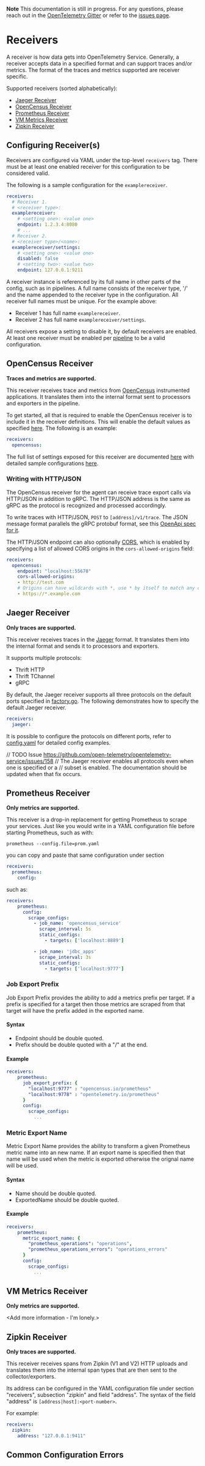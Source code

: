**Note** This documentation is still in progress. For any questions, please
reach out in the [OpenTelemetry Gitter](https://gitter.im/open-telemetry/opentelemetry-service)
or refer to the [issues page](https://github.com/open-telemetry/opentelemetry-service/issues).

# Receivers
A receiver is how data gets into OpenTelemetry Service. Generally, a receiver
accepts data in a specified format and can support traces and/or metrics. The
format of the traces and metrics supported are receiver specific.

Supported receivers (sorted alphabetically):
- [Jaeger Receiver](#jaeger)
- [OpenCensus Receiver](#opencensus)
- [Prometheus Receiver](#prometheus)
- [VM Metrics Receiver](#vmmetrics)
- [Zipkin Receiver](#zipkin)

## Configuring Receiver(s)
Receivers are configured via YAML under the top-level `receivers` tag. There
must be at least one enabled receiver for this configuration to be considered
valid.

The following is a sample configuration for the `examplereceiver`.
```yaml
receivers:
  # Receiver 1.
  # <receiver type>:
  examplereceiver:
    # <setting one>: <value one>
    endpoint: 1.2.3.4:8080
    # ...
  # Receiver 2.
  # <receiver type>/<name>:
  examplereceiver/settings:
    # <setting one>: <value one>
    disabled: false
    # <setting two>: <value two>
    endpoint: 127.0.0.1:9211
```

A receiver instance is referenced by its full name in other parts of the config,
such as in pipelines. A full name consists of the receiver type, '/' and the
name appended to the receiver type in the configuration. All receiver full names
must be unique. For the example above:
- Receiver 1 has full name `examplereceiver`.
- Receiver 2 has full name `examplereceiver/settings`.

All receivers expose a setting to disable it, by default receivers are enabled.
At least one receiver must be enabled per [pipeline](docs/pipelines.md) to be a
valid configuration.

## <a name="opencensus"></a>OpenCensus Receiver
**Traces and metrics are supported.**

This receiver receives trace and metrics from [OpenCensus](https://opencensus.io/)
instrumented applications. It translates them into the internal format sent to
processors and exporters in the pipeline.

To get started, all that is required to enable the OpenCensus receiver is to
include it in the receiver definitions. This will enable the default values as
specified [here](https://github.com/open-telemetry/opentelemetry-service/blob/master/receiver/opencensusreceiver/factory.go).
The following is an example:
```yaml
receivers:
  opencensus:
```

The full list of settings exposed for this receiver are documented [here](https://github.com/open-telemetry/opentelemetry-service/blob/master/receiver/opencensusreceiver/config.go)
with detailed sample configurations [here](https://github.com/open-telemetry/opentelemetry-service/blob/master/receiver/opencensusreceiver/testdata/config.yaml).

### Writing with HTTP/JSON 
The OpenCensus receiver for the agent can receive trace export calls via
HTTP/JSON in addition to gRPC. The HTTP/JSON address is the same as gRPC as the
protocol is recognized and processed accordingly.

To write traces with HTTP/JSON, `POST` to `[address]/v1/trace`. The JSON message
format parallels the gRPC protobuf format, see this
[OpenApi spec for it](https://github.com/census-instrumentation/opencensus-proto/blob/master/gen-openapi/opencensus/proto/agent/trace/v1/trace_service.swagger.json).

The HTTP/JSON endpoint can also optionally 
[CORS](https://fetch.spec.whatwg.org/#cors-protocol), which is enabled by
specifying a list of allowed CORS origins in the `cors-allowed-origins` field:

```yaml
receivers:
  opencensus:
    endpoint: "localhost:55678"
    cors-allowed-origins:
    - http://test.com
    # Origins can have wildcards with *, use * by itself to match any origin.
    - https://*.example.com  
```

## <a name="jaeger"></a>Jaeger Receiver
**Only traces are supported.**

This receiver receives traces in the [Jaeger](https://www.jaegertracing.io)
format. It translates them into the internal format and sends
it to processors and exporters.

It supports multiple protocols:
- Thrift HTTP
- Thrift TChannel
- gRPC

By default, the Jaeger receiver supports all three protocols on the default ports
specified in [factory.go](jaegerreceiver/factory.go). The following demonstrates
how to specify the default Jaeger receiver.
```yaml
receivers:
  jaeger:
```

It is possible to configure the protocols on different ports, refer to
[config.yaml](jaegerreceiver/testdata/config.yaml) for detailed config
examples.

// TODO Issue https://github.com/open-telemetry/opentelemetry-service/issues/158
// The Jaeger receiver enables all protocols even when one is specified or a
// subset is enabled. The documentation should be updated when that fix occurs.

## <a name="prometheus"></a>Prometheus Receiver
**Only metrics are supported.**

This receiver is a drop-in replacement for getting Prometheus to scrape your services. Just like you would write in a
YAML configuration file before starting Prometheus, such as with:
```shell
prometheus --config.file=prom.yaml
```

you can copy and paste that same configuration under section
```yaml
receivers:
  prometheus:
    config:
```

such as:
```yaml
receivers:
    prometheus:
      config:
        scrape_configs:
          - job_name: 'opencensus_service'
            scrape_interval: 5s
            static_configs:
              - targets: ['localhost:8889']

          - job_name: 'jdbc_apps'
            scrape_interval: 3s
            static_configs:
              - targets: ['localhost:9777']
```

### Job Export Prefix
Job Export Prefix provides the ability to add a metrics prefix per target. If a prefix is specified for a target then
those metrics are scraped from that target will have the prefix added in the exported name.

#### Syntax
- Endpoint should be double quoted.
- Prefix should be double quoted with a "/" at the end.

#### Example
```yaml
receivers:
    prometheus:
      job_export_prefix: {
        "localhost:9777" : "opencensus.io/prometheus"
        "localhost:9778" : "opentelemetry.io/prometheus"
      }
      config:
        scrape_configs:
          ...
```

### Metric Export Name
Metric Export Name provides the ability to transform a given Prometheus metric name into an new name. If an export name is specified then
that name will be used when the metric is exported otherwise the orignal name will be used.

#### Syntax
- Name should be double quoted.
- ExportedName should be double quoted.

#### Example
```yaml
receivers:
    prometheus:
      metric_export_name: {
        "prometheus_operations": "operations",
        "prometheus_operations_errors": "operations_errors"
      }
      config:
        scrape_configs:
          ...
```

## <a name="vmmetrics"></a>VM Metrics Receiver
**Only metrics are supported.**

<Add more information - I'm lonely.>

## <a name="zipkin"></a>Zipkin Receiver
**Only traces are supported.**

This receiver receives spans from Zipkin (V1 and V2) HTTP uploads and translates them into the internal span types that are then sent to the collector/exporters.

Its address can be configured in the YAML configuration file under section "receivers", subsection "zipkin" and field "address".  The syntax of the field "address" is `[address|host]:<port-number>`.

For example:

```yaml
receivers:
  zipkin:
    address: "127.0.0.1:9411"
```

## Common Configuration Errors
<Fill this in as we go with common gotchas experienced by users. These should eventually be made apart of the validation test suite.>
